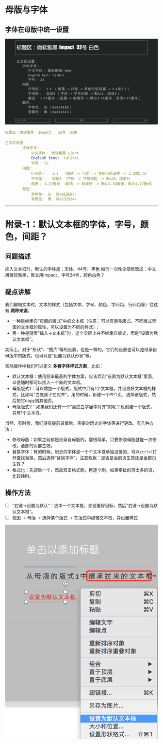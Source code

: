 # 母版与字体

## 字体在母版中统一设置

![](assets/ppt-font-slide-master.png)


``` yaml
标题区：微软雅黑  Impact   32号  白色

正文区设置：
		字体字号：
    		中文字体： 微软雅黑 Light
    		English font:  Calibri
    		字号： 22
		间距：
    		行间距：   1.2  （段落 -> 行距 -> 多倍行距设置 -> 1.2或1.5）
    		字间距：   加宽3 （字体 -> 字符间距 -> 默认6，加宽3）
    		缩进： 1.27厘米 （段落 -> 制表符 -> 默认2.54厘米，改为1.27厘米）
		颜色：
    		字体色： 灰 （0xBEBEBE）
    		背景色： 黑 （0x232524）
```

-----

# 附录-1：默认文本框的字体，字号，颜色，间距？

## 问题描述

插入文本框时，默认的字体是：宋体、44号、黑色
如何一次性全部修改成：中文用微软雅黑，英文用Impact，字号24号，颜色白色？

## 疑点讲解

我们编辑文本时，文本的样式（包括字体、字号、颜色、字间距、行间距等）往往有 **两种来源**。

- 一种是继承自“母版的版式”中的文本框（注意：可以有很多版式，不同版式里面的文本框的属性，可以设置为不同的样式）；
- 另一种是随页“插入->文本框”时，这个实际上并不继承自版式，而是“设置为默认文本框”。

实际上，对于“形状”、“图片”等的设置，也是一样的。它们的设置也可以是继承自母版中的版式，也可以是“设置为默认形状”等。

实际操作中我们可以定义 **多套字体样式方案**，比如：
- 默认文本框：使用频率最高的字体方案，应该弄到“设置为默认文本框”里面，以便随时都可以插入一个新的文本框。
- 母版版式1：可以增加一个版式，版式中只有1个文本框，并设置好文本框的样式，比如叫“白底黑子左对齐”。用的时候，新建一个PPT页，选择该版式，然后把它copy到其他页。
- 母版版式2：如果我们还有一个“黑底白字居中对齐”的呢？也创建一个版式，只有1个文本框。

当然，有时候，我们没有提前设置后，需要对历史的字体等进行更改。有几种方法：
- 修改母版：如果之前都是继承自母版的，那很简单，只要修改母版就能一次修改，全部的页都生效。
- 替换字体：有的时候，历史的字体是一个个文本框单独设置的，可以``ctrl+F``打开查找替换，然后选择“替换字体”。注意观察：是否是当前页生效还是全部页生效？
- 格式化：先调后一个，然后双击格式刷，再逐个刷。如果牵扯的页太多的话，比较耗时。


## 操作方法

- [ ] “右键→设置为默认”：选中一个文本框，先设置好目标，然后“右键→设置为默认文本框”。
- [ ] 视图 -> 母版 -> 选择某个版式 -> 在版式中编辑文本框，并设置样式

![](assets/ppt-default-text-input.png)

